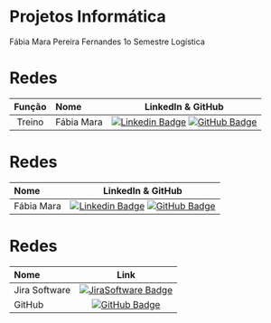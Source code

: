 # Projetos Informática

Fábia Mara Pereira Fernandes
1o Semestre Logística

# Redes
|    Função     | Nome                                  |                                                                                                                                                      LinkedIn & GitHub                                                                                                                                                      |
| :-----------: | :------------------------------------ | :-------------------------------------------------------------------------------------------------------------------------------------------------------------------------------------------------------------------------------------------------------------------------------------------------------------------------: |
| Treino |   Fábia Mara         |     [![Linkedin Badge](https://img.shields.io/badge/Linkedin-blue?style=flat-square&logo=Linkedin&logoColor=white)](https://www.linkedin.com/in/fabia-fernandes-a79bb71a5/) [![GitHub Badge](https://img.shields.io/badge/GitHub-111217?style=flat-square&logo=github&logoColor=white)](https://github.com/FabiaMPF)              |


# Redes
| Nome                                  |                                                                                                                                                      LinkedIn & GitHub                                                                                                                                                      |
| :------------------------------------ | :-------------------------------------------------------------------------------------------------------------------------------------------------------------------------------------------------------------------------------------------------------------------------------------------------------------------------: |
|   Fábia Mara         |     [![Linkedin Badge](https://img.shields.io/badge/Linkedin-blue?style=flat-square&logo=Linkedin&logoColor=white)](https://www.linkedin.com/in/fabia-fernandes-a79bb71a5/) [![GitHub Badge](https://img.shields.io/badge/GitHub-111217?style=flat-square&logo=github&logoColor=white)](https://github.com/FabiaMPF)              |


# Redes
| Nome                                  |      Link       |
| :------------------------------------ | :-------------------------------------------------------------------------------------------------------------------------------------------------------------------------------------------------------------------------------------------------------------------------------------------------------------------------: |
|   Jira Software         |     [![JiraSoftware Badge](https://upload.wikimedia.org/wikipedia/commons/thumb/8/82/Jira_%28Software%29_logo.svg/2560px-Jira_%28Software%29_logo.svg.png)](https://www.linkedin.com/in/fabia-fernandes-a79bb71a5/)             | :-------------------------------------------------------------------------------------------------------------------------------------------------------------------------------------------------------------------------------------------------------------------------------------------------------------------------: |
|GitHub |  [![GitHub Badge](https://www.vhv.rs/dpng/d/579-5795435_github-logo-png-github-logo-text-png-transparent.png)](https://github.com/FabiaMPF)  |

